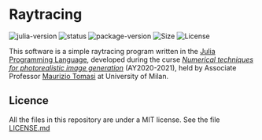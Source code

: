 # Raytracing

![julia-version][julia-version] ![status][status] ![package-version][package-version]
![Size](size) ![License](license)

[julia-version]: https://img.shields.io/badge/julia_version-v1.6-9558B2?style=flat&logo=julia
[status]: https://img.shields.io/badge/project_status-🚧_work--in--progress-ba8a11?style=flat
[size]: https://img.shields.io/github/repo-size/
[package-version]: https://img.shields.io/badge/package_version-0.1-blue?style=flat
[license]: https://img.shields.io/github/license/


This software is a simple raytracing program written in the [Julia Programming Language](julia), developed during the curse [*Numerical techniques for photorealistic image generation*](PIM) (AY2020-2021), held by Associate Professor [Maurizio Tomasi](Tomasi) at University of Milan.



## Licence
All the files in this repository are under a MIT license. See the file [LICENSE.md](./LICENSE.md)


[julia]: https://julialang.org
[PIM]: https://www.unimi.it/en/education/degree-programme-courses/2021/numerical-tecniques-photorealistic-image-generation
[Tomasi]: http://cosmo.fisica.unimi.it/persone/maurizio-tomasi/
